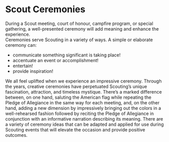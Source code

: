 # Scout Ceremonies

During a Scout meeting, court of honour, campfire program, or special gathering, a well-presented ceremony will add meaning and enhance the experience. \
Ceremonies serve Scouting in a variety of ways. A simple or elaborate ceremony can: 

- communicate something significant is taking place! 
- accentuate an event or accomplishment!
- entertain!
- provide inspiration!

We all feel uplifted when we experience an impressive ceremony.  Through the years, creative ceremonies have perpetuated Scouting’s unique fascination, attraction, and timeless mystique. There’s a marked difference between, on one hand, saluting the American flag while repeating the Pledge of Allegiance in the same way for each meeting, and, on the other hand, adding a new dimension by impressively bringing out the colors in a well-rehearsed fashion followed by reciting the Pledge of Allegiance in conjunction with an informative narration describing its meaning.
There are a variety of ceremony ideas that can be adapted and applied for use during Scouting events that will elevate the occasion and provide positive outcomes.
